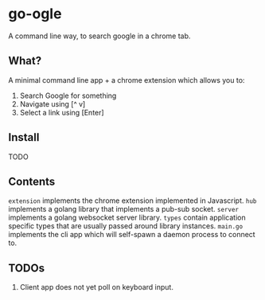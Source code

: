 # go-ogle

A command line way, to search google in a chrome tab.

## What?

A minimal command line app + a chrome extension which allows you to:
1. Search Google for something
2. Navigate using [^ v]
3. Select a link using [Enter]

## Install

TODO

## Contents

`extension` implements the chrome extension implemented in Javascript.
`hub` implements a golang library that implements a pub-sub socket.
`server` implements a golang websocket server library.
`types` contain application specific types that are usually passed around library instances.
`main.go` implements the cli app which will self-spawn a daemon process to connect to.

## TODOs

1. Client app does not yet poll on keyboard input.
